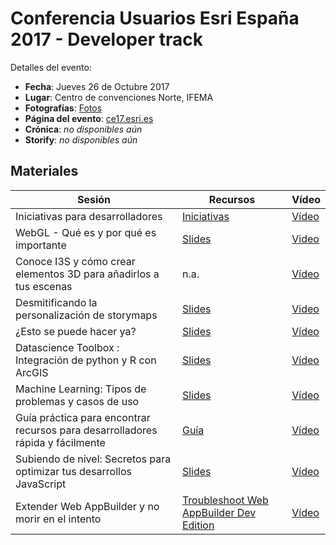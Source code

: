 # Conferencia Usuarios Esri España 2017 - Developer track

Detalles del evento:
* **Fecha**: Jueves 26 de Octubre 2017
* **Lugar**: Centro de convenciones Norte, IFEMA
* **Fotografías**: [Fotos](https://www.facebook.com/pg/EsriSpain/photos/?tab=album&album_id=1607726182584098)
* **Página del evento**: [ce17.esri.es](http://ce17.esri.es/agenda/)
* **Crónica**:  *no disponibles aún*
* **Storify**:  *no disponibles aún*

## Materiales

|Sesión|Recursos|Vídeo|
|---|---|---|
|Iniciativas para desarrolladores|[Iniciativas](https://github.com/esri-es/conferencia-usuarios/blob/master/2017/iniciativas-desarrolladores.md)|[Vídeo](https://www.youtube.com/watch?v=B7KbFQKa-7I&index=1&list=PLwq5dz_FjCx702K99Ae1pQqTP2Yr8aAT4)
|WebGL - Qué es y por qué es importante|[Slides](https://esri-es.github.io/conferencia-usuarios/2017/webgl_que_es_y_por_que_es_importante_ce17/)|[Video](https://www.youtube.com/watch?v=jkOnDTAFmD4&list=PLwq5dz_FjCx702K99Ae1pQqTP2Yr8aAT4&index=2)|
|Conoce I3S y cómo crear elementos 3D para añadirlos a tus escenas|n.a.|[Vídeo](https://www.youtube.com/watch?v=PaxZuaIxZMM&list=PLwq5dz_FjCx702K99Ae1pQqTP2Yr8aAT4&index=3)
|Desmitificando la personalización de storymaps|[Slides](https://slides.com/hhkaos/editing-storymaps/live)|[Video](https://www.youtube.com/watch?v=pJTUe3Pr9qg&list=PLwq5dz_FjCx702K99Ae1pQqTP2Yr8aAT4&index=4)
|¿Esto se puede hacer ya?|[Slides](http://slides.com/hhkaos/tendencias-dev-cesri17#/)|[Vídeo](https://www.youtube.com/watch?v=_p7643Ek1OU&list=PLwq5dz_FjCx702K99Ae1pQqTP2Yr8aAT4&index=5)
|Datascience Toolbox : Integración de python y R con ArcGIS|[Slides](https://esri-es.github.io/conferencia-usuarios/2017/datascience_toolbox_integracion_de_python_y_r_con_arcgis/datascience_toolbox_integracion_de_python_y_r_con_arcgis/)|[Vídeo](https://youtu.be/yCPKsOEI9GU?t=29m11s)|
|Machine Learning: Tipos de problemas y casos de uso|[Slides](https://esri-es.github.io/conferencia-usuarios/2017/machine_learning_tipos_de_problemas_y_casos_de_uso/)|[Vídeo](https://youtu.be/yCPKsOEI9GU)
|Guía práctica para encontrar recursos para desarrolladores rápida y fácilmente|[Guía](https://github.com/esri-es/conferencia-usuarios/blob/master/2017/Gu%C3%ADa_pr%C3%A1ctica_para_encontrar_recursos_r%C3%A1pida_y_f%C3%A1cilmente.md)|[Vídeo](https://www.youtube.com/watch?v=SpOxV-fIL4s&index=7&list=PLwq5dz_FjCx702K99Ae1pQqTP2Yr8aAT4)
|Subiendo de nivel: Secretos para optimizar tus desarrollos JavaScript|[Slides](http://slides.com/hhkaos/optimizar-desarrollos-js#/)|[Vídeo](https://www.youtube.com/watch?v=f58zzYUeLgo&list=PLwq5dz_FjCx702K99Ae1pQqTP2Yr8aAT4&index=8)
|Extender Web AppBuilder y no morir en el intento|[Troubleshoot Web AppBuilder Dev Edition](https://docs.google.com/document/d/1hZshNbTDiqanQDPvYm77jb3g1lIYefjqbm2CoHXcidc/edit)|[Vídeo](https://www.youtube.com/watch?v=cknBm3i-CP0&index=9&list=PLwq5dz_FjCx702K99Ae1pQqTP2Yr8aAT4)
